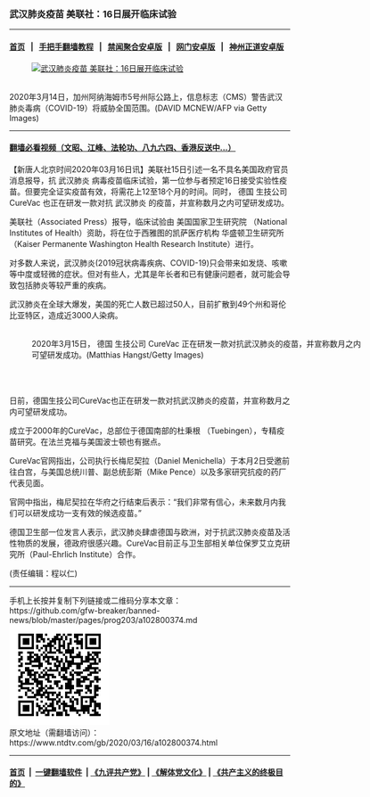### 武汉肺炎疫苗 美联社：16日展开临床试验
------------------------

#### [首页](https://github.com/gfw-breaker/banned-news/blob/master/README.md) &nbsp;&nbsp;|&nbsp;&nbsp; [手把手翻墙教程](https://github.com/gfw-breaker/guides/wiki) &nbsp;&nbsp;|&nbsp;&nbsp; [禁闻聚合安卓版](https://github.com/gfw-breaker/bn-android) &nbsp;&nbsp;|&nbsp;&nbsp; [网门安卓版](https://github.com/oGate2/oGate) &nbsp;&nbsp;|&nbsp;&nbsp; [神州正道安卓版](https://github.com/SzzdOgate/update) 



<div><div class="featured_image">
 <a href="https://i.ntdtv.com/assets/uploads/2020/03/GettyImages-1207189538.jpg" target="_blank">
  <figure>
   <img alt="武汉肺炎疫苗 美联社：16日展开临床试验" src="https://i.ntdtv.com/assets/uploads/2020/03/GettyImages-1207189538-800x450.jpg"/>
  </figure><br/>
 </a>
 <span class="caption">
  2020年3月14日，加州阿纳海姆市5号州际公路上，信息标志（CMS）警告武汉肺炎毒病（COVID-19）将威胁全国范围。(DAVID MCNEW/AFP via Getty Images)
 </span>
</div>
</div><hr/>

#### [翻墙必看视频（文昭、江峰、法轮功、八九六四、香港反送中...）](https://github.com/gfw-breaker/banned-news/blob/master/pages/link3.md)

<div><div class="post_content" itemprop="articleBody">
 <p>
  【新唐人北京时间2020年03月16日讯】美联社15日引述一名不具名美国政府官员消息报导，抗
  <ok href="https://www.ntdtv.com/gb/武汉肺炎.htm">
   武汉肺炎
  </ok>
  病毒疫苗临床试验，第一位参与者预定16日接受实验性疫苗。但要完全证实疫苗有效，将需花上12至18个月的时间。同时，
  <ok href="https://www.ntdtv.com/gb/德国.htm">
   德国
  </ok>
  生技公司
  <ok href="https://www.ntdtv.com/gb/curevac.htm">
   CureVac
  </ok>
  也正在研发一款对抗
  <ok href="https://www.ntdtv.com/gb/武汉肺炎.htm">
   武汉肺炎
  </ok>
  的疫苗，并宣称数月之内可望研发成功。
 </p>
 <p>
  美联社（Associated Press）报导，临床试验由
  <ok href="https://www.ntdtv.com/gb/美国国家卫生研究院.htm">
   美国国家卫生研究院
  </ok>
  （National Institutes of Health）资助，将在位于西雅图的凯萨医疗机构
  <ok href="https://www.ntdtv.com/gb/华盛顿卫生研究所.htm">
   华盛顿卫生研究所
  </ok>
  （Kaiser Permanente Washington Health Research Institute）进行。
 </p>
 <p>
  对多数人来说，武汉肺炎(2019冠状病毒疾病、COVID-19)只会带来如发烧、咳嗽等中度或轻微的症状。但对有些人，尤其是年长者和已有健康问题者，就可能会导致包括肺炎等较严重的疾病。
 </p>
 <p>
  武汉肺炎在全球大爆发，美国的死亡人数已超过50人，目前扩散到49个州和哥伦比亚特区，造成近3000人染病。
 </p>
 <figure class="wp-caption alignnone" id="attachment_102800389" style="width: 600px">
  <img alt="" class="size-medium wp-image-102800389" src="https://i.ntdtv.com/assets/uploads/2020/03/GettyImages-1212586404-600x400.jpg">
   <br/><figcaption class="wp-caption-text">
    2020年3月15日，
    <ok href="https://www.ntdtv.com/gb/德国.htm">
     德国
    </ok>
    生技公司
    <ok href="https://www.ntdtv.com/gb/curevac.htm">
     CureVac
    </ok>
    正在研发一款对抗武汉肺炎的疫苗，并宣称数月之内可望研发成功。(Matthias Hangst/Getty Images)
   </figcaption><br/>
  </img>
 </figure><br/>
 <p>
  日前，德国生技公司CureVac也正在研发一款对抗武汉肺炎的疫苗，并宣称数月之内可望研发成功。
 </p>
 <p>
  成立于2000年的CureVac，总部位于德国南部的杜秉根 （Tuebingen），专精疫苗研究。在法兰克福与美国波士顿也有据点。
 </p>
 <p>
  CureVac官网指出，公司执行长梅尼契拉（Daniel Menichella）于本月2日受邀前往白宫，与美国总统川普、副总统彭斯（Mike Pence）以及多家研究抗疫的药厂代表见面。
 </p>
 <p>
  官网中指出，梅尼契拉在华府之行结束后表示：“我们非常有信心，未来数月内我们可以研发成功一支有效的候选疫苗。”
 </p>
 <p>
  德国卫生部一位发言人表示，武汉肺炎肆虐德国与欧洲，对于抗武汉肺炎疫苗及活性物质的发展，德政府很感兴趣。CureVac目前正与卫生部相关单位保罗艾立克研究所（Paul-Ehrlich Institute）合作。
 </p>
 <p>
  (责任编辑：程以仁)
 </p>
 <div class="single_ad">
 </div>
</div>
</div>
<hr/>
手机上长按并复制下列链接或二维码分享本文章：<br/>
https://github.com/gfw-breaker/banned-news/blob/master/pages/prog203/a102800374.md <br/>
<a href='https://github.com/gfw-breaker/banned-news/blob/master/pages/prog203/a102800374.md'><img src='https://github.com/gfw-breaker/banned-news/blob/master/pages/prog203/a102800374.md.png'/></a> <br/>
原文地址（需翻墙访问）：https://www.ntdtv.com/gb/2020/03/16/a102800374.html


------------------------
#### [首页](https://github.com/gfw-breaker/banned-news/blob/master/README.md) &nbsp;|&nbsp; [一键翻墙软件](https://github.com/gfw-breaker/nogfw/blob/master/README.md) &nbsp;| [《九评共产党》](https://github.com/gfw-breaker/9ping.md/blob/master/README.md#九评之一评共产党是什么) | [《解体党文化》](https://github.com/gfw-breaker/jtdwh.md/blob/master/README.md) | [《共产主义的终极目的》](https://github.com/gfw-breaker/gczydzjmd.md/blob/master/README.md)


<img src='http://gfw-breaker.win/banned-news/pages/prog203/a102800374.md' width='0px' height='0px'/>
